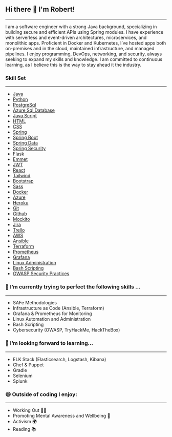 ## Hi there 👋 I'm Robert!

---

I am a software engineer with a strong Java background, specializing in building secure and efficient APIs using Spring modules. I have experience with serverless and event-driven architectures, microservices, and monolithic apps.
Proficient in Docker and Kubernetes, I’ve hosted apps both on-premises and in the cloud, maintained infrastructure, and managed pipelines. I enjoy programming, DevOps, networking, and security, always seeking to expand my skills and knowledge.
I am committed to continuous learning, as I believe this is the way to stay ahead it the industry. 

### Skill Set
---
 - [Java]
 - [Python]
 - [PostgreSql]
 - [Azure Sql Database]
 - [Java Script]
 - [HTML]
 - [CSS]
 - [Spring]
 - [Spring Boot]
 - [Spring Data]
 - [Spring Security]
 - [Flask]
 - [Emmet]
 - [JWT]
 - [React]
 - [Tailwind]
 - [Bootstrap]
 - [Sass]
 - [Docker]
 - [Azure]
 - [Heroku]
 - [Git]
 - [Github]
 - [Mockito]
 - [Jira]
 - [Trello]
 - [AWS]
 - [Ansible]
 - [Terraform]
 - [Prometheus]
 - [Grafana]
 - [Linux Administration]
 - [Bash Scripting]
 - [OWASP Security Practices]

### 🔭 I’m currently trying to perfect the following skills …
---
 - SAFe Methodologies
 - Infrastructure as Code (Ansible, Terraform)
 - Grafana & Prometheus for Monitoring
 - Linux Automation and Administration
 - Bash Scripting
 - Cybersecurity (OWASP, TryHackMe, HackTheBox)

### 🤔 I’m looking forward to learning…
---
 - ELK Stack (Elasticsearch, Logstash, Kibana)
 - Chef & Puppet
 - Gradle
 - Selenium
 - Splunk

### 😄 Outside of coding I enjoy:
---
 - Working Out 🏋️‍♂️
 - Promoting Mental Awareness and Wellbeing 🧠
 - Activism 🌍
 - Reading 📚

[Java]: https://www.java.com/en/
[Python]: https://www.python.org/
[Java Script]: https://www.javascript.com/
[PostgreSql]: https://www.postgresql.org/
[Azure Sql Database]: https://azure.microsoft.com/en-us/products/azure-sql/database/#overview
[HTML]: https://developer.mozilla.org/en-US/docs/Web/HTML
[CSS]: https://developer.mozilla.org/en-US/docs/Web/CSS
[Spring]: https://www.google.com/search?q=spring&oq=spring&aqs=edge.0.69i59l4j0i512j0i131i433i512j69i60l3.1063j0j4&sourceid=chrome&ie=UTF-8
[Spring Boot]: https://www.google.com/search?q=spring&oq=spring&aqs=edge.0.69i59l4j0i512j0i131i433i512j69i60l3.1063j0j4&sourceid=chrome&ie=UTF-8
[Spring Data]: https://spring.io/projects/spring-data
[Spring Security]: https://spring.io/projects/spring-security
[Flask]: https://flask.palletsprojects.com/en/2.1.x/
[Emmet]: https://emmet.io/
[JWT]: https://jwt.io/
[React]: https://reactjs.org/
[Tailwind]: https://tailwindcss.com/
[Bootstrap]: https://getbootstrap.com/
[Sass]: https://sass-lang.com/
[Docker]: https://www.docker.com/
[Azure]: https://azure.microsoft.com/en-us/
[Heroku]: https://dashboard.heroku.com
[Git]: https://git-scm.com/
[Github]: https://github.com/
[Mockito]: https://site.mockito.org/
[Jira]: https://www.atlassian.com/software/jira
[Trello]: https://trello.com/
[AWS]: https://aws.amazon.com/free/?trk=d5254134-67ca-4a35-91cc-77868c97eedd&sc_channel=ps&s_kwcid=AL!4422!3!433803620858!e!!g!!aws&ef_id=CjwKCAiAlp2fBhBPEiwA2Q10D9KJ6EzmJfkikFvvofpQLdtMZ1WZvpPPj6COEbCEQfJxTetOY1c-bxoC44MQAvD_BwE:G:s&s_kwcid=AL!4422!3!433803620858!e!!g!!aws
[Ansible]: https://www.ansible.com/
[Terraform]: https://www.terraform.io/
[Prometheus]: https://prometheus.io/
[Grafana]: https://grafana.com/
[Linux Administration]: https://en.wikipedia.org/wiki/Linux
[Bash Scripting]: https://linuxhint.com/bash_script_tutorial/
[OWASP Security Practices]: https://owasp.org/
